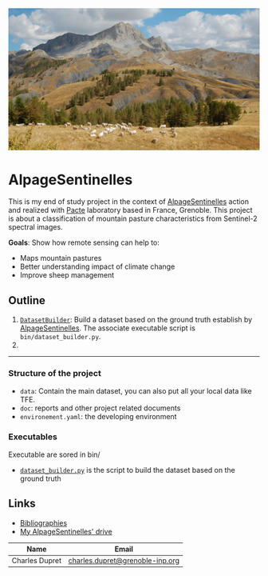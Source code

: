 
<div align="center">
  <img src=img/background.jpeg><br>
</div>


# AlpageSentinelles

This is my end of study project in the context of [AlpageSentinelles](https://www.alpages-sentinelles.fr/) action and 
realized with [Pacte](https://www.pacte-grenoble.fr/) laboratory  based in France, Grenoble. This project is about a 
classification of mountain pasture characteristics from Sentinel-2 spectral images. 

**Goals**: Show how remote sensing can help to:

  - Maps mountain pastures
  - Better understanding impact of climate change
  - Improve sheep management


## Outline

  1. [`DatasetBuilder`](DatasetBuilder): Build a dataset based on the ground truth establish by 
[AlpageSentinelles](https://www.alpages-sentinelles.fr/). The associate executable script is `bin/dataset_builder.py`.
  2. 
  

*** 

### Structure of the project

  - `data`: Contain the main dataset, you can also put all your local data like TFE.
  - `doc`: reports and other project related documents
  - `environement.yaml`: the developing environment
  

### Executables

Executable are sored in bin/

  - [`dataset_builder.py`](bin) is the script to build the dataset based on the ground truth



## Links

  - [Bibliographies]()
  - [My AlpageSentinelles' drive]()



| Name           | Email                           |
|----------------|---------------------------------|
| Charles Dupret | charles.dupret@grenoble-inp.org | 

